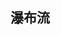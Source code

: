 ## 瀑布流

<script setup>
    import {reactive, onMounted} from 'vue'
    let state = reactive({
        dataList: [],
        isMounted: false,
        isFinished: false,
        isLoading: false
    })
    let list = [
        {
            imagePath: 'https://testcos.cguardian.com/blue/image/bid/page/app聚合页banner1_s_69171.png',
            width: 1029,
            height: 360,
            title: '图片1',
            content: '你说气不气加辣口水鸡弗兰克撒娇弗兰克是大姐'
        },
        {
            height: 740,
            imagePath: 'https://testcos.cguardian.com/blue/image/bid/page/刘国松云树银枝_s_18018.jpg',
            width: 1500,
            title: '图片2',
            content: ''
        },
        {
            height: 400,
            imagePath: 'https://testcos.cguardian.com/blue/image/bid/page/7_s_70572.jpg',
            width: 267,
            title: '图片3',
            content: ''
        },
        {
            height: 360,
            imagePath: 'https://testcos.cguardian.com/blue/image/bid/page/app聚合页banner1_s_69171.png',
            width: 1029,
            title: '图片4',
            content: '发东升了咖啡就行'
        },
        {
            height: 740,
            imagePath: 'https://testcos.cguardian.com/blue/image/bid/page/刘国松云树银枝_s_18018.jpg',
            width: 1500,
            title: '图片5',
            content: '发东升房间里看女i哦'
        }
    ]
    onMounted(() => {
        state.isMounted = true
    })
    state.dataList = list
    function getNext() {
        if (state.isLoading) return
        state.isLoading = true
        setTimeout(() => {
            state.dataList = state.dataList.concat([
            {
                height: 360,
                imagePath: 'https://testcos.cguardian.com/blue/image/bid/page/app聚合页banner1_s_69171.png',
                width: 1029,
                title: '图片4',
                content: '发东升了咖啡就行'
            },
            {
                height: 360,
                imagePath: 'https://testcos.cguardian.com/blue/image/bid/page/app聚合页banner1_s_69171.png',
                width: 1029,
                title: '图片4',
                content: '发东升了咖啡就行'
            },
            {
                height: 360,
                imagePath: 'https://testcos.cguardian.com/blue/image/bid/page/app聚合页banner1_s_69171.png',
                width: 1029,
                title: '图片4',
                content: '发东升了咖啡就行'
            },
            {
                height: 740,
                imagePath: 'https://testcos.cguardian.com/blue/image/bid/page/刘国松云树银枝_s_18018.jpg',
                width: 1500,
                title: '图片8',
                content: '你说气不气加辣口水鸡弗兰克撒娇弗兰克是大姐'
            },
            {
                height: 740,
                imagePath: 'https://testcos.cguardian.com/blue/image/bid/page/刘国松云树银枝_s_18018.jpg',
                width: 1500,
                title: '图片9',
                content: '你说气不气加辣口水鸡弗兰克撒娇弗兰克是大姐'
            },
            {
                height: 740,
                imagePath: 'https://testcos.cguardian.com/blue/image/bid/page/刘国松云树银枝_s_18018.jpg',
                width: 1500,
                title: '图片8',
                content: '你说气不气加辣口水鸡弗兰克撒娇弗兰克是大姐'
            },
            {
                height: 740,
                imagePath: 'https://testcos.cguardian.com/blue/image/bid/page/刘国松云树银枝_s_18018.jpg',
                width: 1500,
                title: '图片9',
                content: '你说气不气加辣口水鸡弗兰克撒娇弗兰克是大姐'
            }
            ])
            state.isLoading = false
        }, 2000)

        state.isFinished = true
        state.dataList = [...state.dataList, ...JSON.parse(JSON.stringify(list))]
    }
</script>
<div style="width: 1000px; height: 300px; overflow-y: scroll" id="waterfall">
    <cg-waterfall
      :list="state.dataList"
      :colWidth="280"
      :gap="20"
      scrollBodySelector="#waterfall"
      :distanceToScroll="20"
      :isMounted="state.isMounted"
      @scroll-reach-bottom="getNext"
    >
      <template v-slot="{ item, index }">
        <div>
          <div>
            <cg-image :src="item.imagePath" fit="contain"></cg-image>
          </div>
          <div>序号{{ index + 1 }}</div>
          <div>{{ item.content }}</div>
        </div>
      </template>
    </cg-waterfall>
</div>

